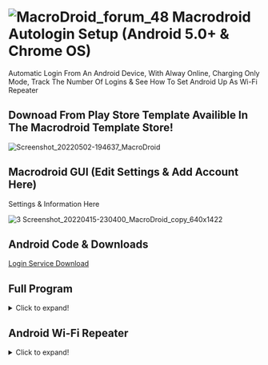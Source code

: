  # ![MacroDroid_forum_48](https://user-images.githubusercontent.com/11254983/164982041-be7d0dd7-5c9a-4b24-a5a4-4e8f82a17bc5.png) Macrodroid Autologin Setup (Android 5.0+ & Chrome OS)<br/>
Automatic Login From An Android Device, With Alway Online, Charging Only Mode, Track The Number Of Logins & See How To Set Android Up As Wi-Fi Repeater 


## Downoad From Play Store Template Availible In The Macrodroid Template Store!

![Screenshot_20220502-194637_MacroDroid](https://user-images.githubusercontent.com/11254983/166310061-5c8bb11f-a9ec-429a-aa6c-8796fb5f5a72.jpg)
 <br/>

  
## Macrodroid GUI (Edit Settings & Add Account Here)

Settings & Information Here<br/>

	  
![3  Screenshot_20220415-230400_MacroDroid_copy_640x1422](https://user-images.githubusercontent.com/11254983/163649231-921d6e70-86e0-46d0-8064-635d2b450ab8.png) <br/>

	
## Android Code & Downloads
    	
[Login Service Download](https://github.com/aidanmacgregor/BT_Wi-fi_Autologin_-_OpenWrt_Windows.EXE_Linux_Android-Macrodroid/tree/main/BT%20Wi-Fi%20Autologin%20Service/Login%20Service%20Android%20(Macrdroid))
  
  ## Full Program
<details>
  <summary>Click to expand!</summary>
	
  ![Screenshot_20220502-190512_MacroDroid](https://user-images.githubusercontent.com/11254983/166310114-93b22ec4-a938-4d44-bcac-19ca1ae5f7ff.jpg)
	
</details>
  
## Android Wi-Fi Repeater
<details>
  <summary>Click to expand!</summary>
<br/>
Wi-Fi Sharing Android (Dont Forget To Set A Password)<br/>
<br/>
	
![Screenshot_20220505-215917_Settings](https://user-images.githubusercontent.com/11254983/167026350-4fd79afb-2073-438e-83e2-5dca2778b921.png)
  
<br/>

   </details>
	</details>

